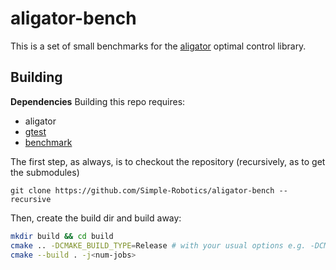 # aligator-bench

This is a set of small benchmarks for the [aligator](https://github.com/Simple-Robotics/aligator) optimal control library.

## Building

**Dependencies** Building this repo requires:

- aligator
- [gtest](https://github.com/google/googletest)
- [benchmark](https://github.com/google/benchmark)


The first step, as always, is to checkout the repository (recursively, as to get the submodules)

```
git clone https://github.com/Simple-Robotics/aligator-bench --recursive
```

Then, create the build dir and build away:

```bash
mkdir build && cd build
cmake .. -DCMAKE_BUILD_TYPE=Release # with your usual options e.g. -DCMAKE_PREFIX_PATH=$CONDA_PREFIX
cmake --build . -j<num-jobs>
```
